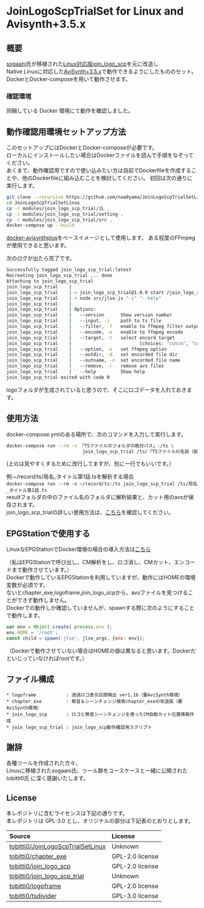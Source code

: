 # JoinLogoScpTrialSet for Linux and Avisynth+3.5.x

## 概要

[sogaani][1]氏が移植された[Linux対応版join_logo_scp][2]を元に改造し  
Native Linuxに対応した[AviSynth+][3][3.5.x][4]で動作できるようにしたもののセット。  
DockerとDocker-composeを用いて動作させます。  

[1]:https://github.com/sogaani
[2]:https://github.com/sogaani/JoinLogoScp
[3]:https://github.com/AviSynth/AviSynthPlus
[4]:https://github.com/AviSynth/AviSynthPlus/releases/

### 確認環境

同梱している Docker 環境にて動作を確認しました。  

## 動作確認用環境セットアップ方法

このセットアップにはDockerとDocker-composeが必要です。  
ローカルにインストールしたい場合はDockerファイルを読んで手順をなぞってください。  
あくまで、動作確認用ですので使い込みたい方は自前でDockerfileを作成することや、他のDockerfileに組み込むことを検討してください。
初回は次の通りに実行します。

```bash
git clone --recursive https://github.com/naa0yama/JoinLogoScpTrialSetLinux.git
cd JoinLogoScpTrialSetLinux
cp -r modules/join_logo_scp_trial/JL .
cp -r modules/join_logo_scp_trial/setting .
cp -r modules/join_logo_scp_trial/src .
docker-compose up --build

```

[docker-avisynthplus](https://github.com/users/tobitti0/packages/container/package/docker-avisynthplus)をベースイメージとして使用します。
ある程度のFFmpegが使用できると思います。

次のログが出たら完了です。  

```bash
Successfully tagged join_logo_scp_trial:latest
Recreating join_logo_scp_trial ... done
Attaching to join_logo_scp_trial
join_logo_scp_trial    |
join_logo_scp_trial    | > join_logo_scp_trial@1.0.0 start /join_logo_scp_trial
join_logo_scp_trial    | > node src/jlse.js "-i" "--help"
join_logo_scp_trial    |
join_logo_scp_trial    | Options:
join_logo_scp_trial    |   --version      Show version number                                   [boolean]
join_logo_scp_trial    |   --input, -i    path to ts file                             [string] [required]
join_logo_scp_trial    |   --filter, -f   enable to ffmpeg filter output       [boolean] [default: false]
join_logo_scp_trial    |   --encode, -e   enable to ffmpeg encode              [boolean] [default: false]
join_logo_scp_trial    |   --target, -t   select encord target
join_logo_scp_trial    |                         [choices: "cutcm", "cutcm_logo"] [default: "cutcm_logo"]
join_logo_scp_trial    |   --option, -o   set ffmpeg option                        [string] [default: ""]
join_logo_scp_trial    |   --outdir, -d   set encorded file dir                    [string] [default: ""]
join_logo_scp_trial    |   --outname, -n  set encorded file name                   [string] [default: ""]
join_logo_scp_trial    |   --remove, -r   remove avs files                     [boolean] [default: false]
join_logo_scp_trial    |   --help         Show help                                             [boolean]
join_logo_scp_trial exited with code 0

```

logoフォルダが生成されていると思うので、そこにロゴデータを入れておきます。

## 使用方法

docker-compose.ymlのある場所で、次のコマンドを入力して実行します。

```bash
docker-compose run --rm -v 「TSファイルのフォルダの絶対パス」:/ts \
                            join_logo_scp_trial /ts/「TSファイルの名前（拡張子含む）
```

(上のは見やすくするために改行してますが、別に一行でもいいです。）  

例:~/record/ts/局名_タイトル第1話.tsを解析する場合  
`docker-compose run --rm -v ~/record/ts:/ts join_logo_scp_trial /ts/局名_タイトル第1話.ts`  
resultフォルダの中のファイル名のフォルダに解析結果と、カット用のavsが保存されます。  
join_logo_scp_trialの詳しい使用方法は、[こちら][5]を確認してください。

[5]:https://github.com/tobitti0/join_logo_scp_trial/blob/master/README.md

## EPGStationで使用する

LinuxなEPGStationでDocker環境の場合の導入方法は[こちら][6]

[6]:https://tobitti.net/blog/Ubuntu-EPGStation-JoinLogoScpTrial/

（私はEPGStationで呼び出し、CM解析をし、ロゴ消し、CMカット、エンコードまで動作させています。）  
Dockerで動作しているEPGStationを利用していますが、動作にはHOMEの環境変数が必須です。  
ないとchapter_exe,logoframe,join_logo_scpから、avsファイルを見つけることができず動作しません。  
Dockerでの動作しか確認していませんが、spawnする際に次のようにすることで動作します。  

```js
var env = Object.create( process.env );
env.HOME = '/root';
const child = spawn('jlse', jlse_args, {env: env});

```

（Dockerで動作させていない場合はHOMEの値は異なると思います。Dockerだといじっていなければrootです。）

## ファイル構成

```text
* logoframe           : 透過ロゴ表示区間検出 ver1.16（要AviSynth環境）
* chapter_exe         : 無音＆シーンチェンジ検索chapter_exeの改造版（要AviSynth環境）
* join_logo_scp       : ロゴと無音シーンチェンジを使ったCM自動カット位置情報作成
* join_logo_scp_trial : join_logo_scp動作確認用スクリプト

```

## 謝辞

各種ツールを作成された方々、  
Linuxに移植されたsogaani氏、ツール群をユースケースと一緒に公開された tobitti0氏
に深く感謝いたします。

## License

本レポジトリに含むライセンスは下記の通りです。  
本レポジトリは GPL-3.0 とし、オリジナルの部分は下記表のとおりとします。

| Source                                 | License         |
| :------------------------------------- | :-------------- |
| [tobitti0/JoinLogoScpTrialSetLinux][7] | Unknown         |
| [tobitti0/chapter_exe][8]              | GPL-2.0 license |
| [tobitti0/join_logo_scp][9]            | GPL-2.0 license |
| [tobitti0/join_logo_scp_trial][10]     | Unknown         |
| [tobitti0/logoframe][11]               | GPL-2.0 license |
| [tobitti0/tsdivider][12]               | GPL-3.0 license |

[7]:https://tobitti.net/blog/Ubuntu-EPGStation-JoinLogoScpTrial/
[8]:https://github.com/tobitti0/chapter_exe
[9]:https://github.com/tobitti0/join_logo_scp
[10]:https://github.com/tobitti0/join_logo_scp_trial
[11]:https://github.com/tobitti0/logoframe
[12]:https://github.com/tobitti0/tsdivider
